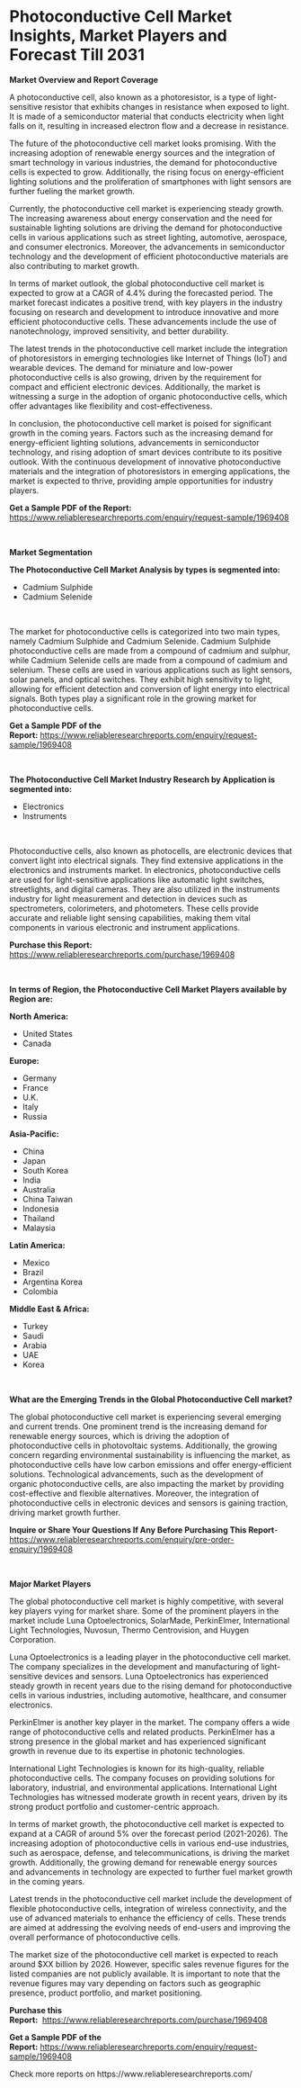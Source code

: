 <p><h1>Photoconductive Cell Market Insights, Market Players and Forecast Till 2031</h1></p><p><strong>Market Overview and Report Coverage</strong></p>
<p><p>A photoconductive cell, also known as a photoresistor, is a type of light-sensitive resistor that exhibits changes in resistance when exposed to light. It is made of a semiconductor material that conducts electricity when light falls on it, resulting in increased electron flow and a decrease in resistance.</p><p>The future of the photoconductive cell market looks promising. With the increasing adoption of renewable energy sources and the integration of smart technology in various industries, the demand for photoconductive cells is expected to grow. Additionally, the rising focus on energy-efficient lighting solutions and the proliferation of smartphones with light sensors are further fueling the market growth.</p><p>Currently, the photoconductive cell market is experiencing steady growth. The increasing awareness about energy conservation and the need for sustainable lighting solutions are driving the demand for photoconductive cells in various applications such as street lighting, automotive, aerospace, and consumer electronics. Moreover, the advancements in semiconductor technology and the development of efficient photoconductive materials are also contributing to market growth.</p><p>In terms of market outlook, the global photoconductive cell market is expected to grow at a CAGR of 4.4% during the forecasted period. The market forecast indicates a positive trend, with key players in the industry focusing on research and development to introduce innovative and more efficient photoconductive cells. These advancements include the use of nanotechnology, improved sensitivity, and better durability.</p><p>The latest trends in the photoconductive cell market include the integration of photoresistors in emerging technologies like Internet of Things (IoT) and wearable devices. The demand for miniature and low-power photoconductive cells is also growing, driven by the requirement for compact and efficient electronic devices. Additionally, the market is witnessing a surge in the adoption of organic photoconductive cells, which offer advantages like flexibility and cost-effectiveness.</p><p>In conclusion, the photoconductive cell market is poised for significant growth in the coming years. Factors such as the increasing demand for energy-efficient lighting solutions, advancements in semiconductor technology, and rising adoption of smart devices contribute to its positive outlook. With the continuous development of innovative photoconductive materials and the integration of photoresistors in emerging applications, the market is expected to thrive, providing ample opportunities for industry players.</p></p>
<p><strong>Get a Sample PDF of the Report:</strong> <a href="https://www.reliableresearchreports.com/enquiry/request-sample/1969408">https://www.reliableresearchreports.com/enquiry/request-sample/1969408</a></p>
<p>&nbsp;</p>
<p><strong>Market Segmentation</strong></p>
<p><strong>The Photoconductive Cell Market Analysis by types is segmented into:</strong></p>
<p><ul><li>Cadmium Sulphide</li><li>Cadmium Selenide</li></ul></p>
<p>&nbsp;</p>
<p><p>The market for photoconductive cells is categorized into two main types, namely Cadmium Sulphide and Cadmium Selenide. Cadmium Sulphide photoconductive cells are made from a compound of cadmium and sulphur, while Cadmium Selenide cells are made from a compound of cadmium and selenium. These cells are used in various applications such as light sensors, solar panels, and optical switches. They exhibit high sensitivity to light, allowing for efficient detection and conversion of light energy into electrical signals. Both types play a significant role in the growing market for photoconductive cells.</p></p>
<p><strong>Get a Sample PDF of the Report:</strong>&nbsp;<a href="https://www.reliableresearchreports.com/enquiry/request-sample/1969408">https://www.reliableresearchreports.com/enquiry/request-sample/1969408</a></p>
<p>&nbsp;</p>
<p><strong>The Photoconductive Cell Market Industry Research by Application is segmented into:</strong></p>
<p><ul><li>Electronics</li><li>Instruments</li></ul></p>
<p>&nbsp;</p>
<p><p>Photoconductive cells, also known as photocells, are electronic devices that convert light into electrical signals. They find extensive applications in the electronics and instruments market. In electronics, photoconductive cells are used for light-sensitive applications like automatic light switches, streetlights, and digital cameras. They are also utilized in the instruments industry for light measurement and detection in devices such as spectrometers, colorimeters, and photometers. These cells provide accurate and reliable light sensing capabilities, making them vital components in various electronic and instrument applications.</p></p>
<p><strong>Purchase this Report:</strong>&nbsp; <a href="https://www.reliableresearchreports.com/purchase/1969408">https://www.reliableresearchreports.com/purchase/1969408</a></p>
<p>&nbsp;</p>
<p><strong>In terms of Region, the Photoconductive Cell Market Players available by Region are:</strong></p>
<p>
    <p> <strong> North America: </strong>
        <ul>
            <li>United States</li>
            <li>Canada</li>
        </ul>
        </p> 
    <p> <strong> Europe: </strong>
        <ul>
            <li>Germany</li>
            <li>France</li>
            <li>U.K.</li>
            <li>Italy</li>
            <li>Russia</li>
        </ul>
        </p> 
    <p> <strong> Asia-Pacific: </strong>
        <ul>
            <li>China</li>
            <li>Japan</li>
            <li>South Korea</li>
            <li>India</li>
            <li>Australia</li>
            <li>China Taiwan</li>
            <li>Indonesia</li>
            <li>Thailand</li>
            <li>Malaysia</li>
        </ul>
        </p> 
    <p> <strong> Latin America: </strong>
        <ul>
            <li>Mexico</li>
            <li>Brazil</li>
            <li>Argentina Korea</li>
            <li>Colombia</li>
        </ul>
        </p> 
    <p> <strong> Middle East & Africa: </strong>
        <ul>
            <li>Turkey</li>
            <li>Saudi</li>
            <li>Arabia</li>
            <li>UAE</li>
            <li>Korea</li>
        </ul>
    </p>
    </p>
<p>&nbsp;</p>
<p><strong>What are the Emerging Trends in the Global Photoconductive Cell market?</strong></p>
<p><p>The global photoconductive cell market is experiencing several emerging and current trends. One prominent trend is the increasing demand for renewable energy sources, which is driving the adoption of photoconductive cells in photovoltaic systems. Additionally, the growing concern regarding environmental sustainability is influencing the market, as photoconductive cells have low carbon emissions and offer energy-efficient solutions. Technological advancements, such as the development of organic photoconductive cells, are also impacting the market by providing cost-effective and flexible alternatives. Moreover, the integration of photoconductive cells in electronic devices and sensors is gaining traction, driving market growth further.</p></p>
<p><strong>Inquire or Share Your Questions If Any Before Purchasing This Report</strong>- <a href="https://www.reliableresearchreports.com/enquiry/pre-order-enquiry/1969408">https://www.reliableresearchreports.com/enquiry/pre-order-enquiry/1969408</a></p>
<p>&nbsp;</p>
<p><strong>Major Market Players</strong></p>
<p><p>The global photoconductive cell market is highly competitive, with several key players vying for market share. Some of the prominent players in the market include Luna Optoelectronics, SolarMade, PerkinElmer, International Light Technologies, Nuvosun, Thermo Centrovision, and Huygen Corporation.</p><p>Luna Optoelectronics is a leading player in the photoconductive cell market. The company specializes in the development and manufacturing of light-sensitive devices and sensors. Luna Optoelectronics has experienced steady growth in recent years due to the rising demand for photoconductive cells in various industries, including automotive, healthcare, and consumer electronics.</p><p>PerkinElmer is another key player in the market. The company offers a wide range of photoconductive cells and related products. PerkinElmer has a strong presence in the global market and has experienced significant growth in revenue due to its expertise in photonic technologies.</p><p>International Light Technologies is known for its high-quality, reliable photoconductive cells. The company focuses on providing solutions for laboratory, industrial, and environmental applications. International Light Technologies has witnessed moderate growth in recent years, driven by its strong product portfolio and customer-centric approach.</p><p>In terms of market growth, the photoconductive cell market is expected to expand at a CAGR of around 5% over the forecast period (2021-2026). The increasing adoption of photoconductive cells in various end-use industries, such as aerospace, defense, and telecommunications, is driving the market growth. Additionally, the growing demand for renewable energy sources and advancements in technology are expected to further fuel market growth in the coming years.</p><p>Latest trends in the photoconductive cell market include the development of flexible photoconductive cells, integration of wireless connectivity, and the use of advanced materials to enhance the efficiency of cells. These trends are aimed at addressing the evolving needs of end-users and improving the overall performance of photoconductive cells.</p><p>The market size of the photoconductive cell market is expected to reach around $XX billion by 2026. However, specific sales revenue figures for the listed companies are not publicly available. It is important to note that the revenue figures may vary depending on factors such as geographic presence, product portfolio, and market positioning.</p></p>
<p><strong>Purchase this Report:</strong>&nbsp;&nbsp;<a href="https://www.reliableresearchreports.com/purchase/1969408">https://www.reliableresearchreports.com/purchase/1969408</a></p>
<p></p>
<p><strong>Get a Sample PDF of the Report:</strong>&nbsp;<a href="https://www.reliableresearchreports.com/enquiry/request-sample/1969408">https://www.reliableresearchreports.com/enquiry/request-sample/1969408</a></p>
<p>Check more reports on https://www.reliableresearchreports.com/</p>